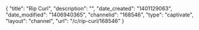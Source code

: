 {
    "title": "Rip Curl",
    "description": "",
    "date_created": "1401129063",
    "date_modified": "1406940365",
    "channelid": "168546",
    "type": "captivate",
    "layout": "channel",
    "url": "\/c\/rip-curl\/168546"
}